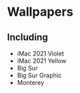 # Wallpapers

## Including

- iMac 2021 Violet
- iMac 2021 Yellow
- Big Sur
- Big Sur Graphic
- Monterey

